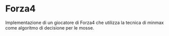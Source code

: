 # Forza4

Implementazione di un giocatore di Forza4 che utilizza la tecnica di minmax come algoritmo di decisione per le mosse.
